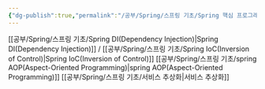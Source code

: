 ```yaml
---
{"dg-publish":true,"permalink":"/공부/Spring/스프링 기초/Spring 핵심 프로그래밍 모델/","dgPassFrontmatter":true}
---
```


[[공부/Spring/스프링 기초/Spring DI(Dependency Injection)\|Spring DI(Dependency Injection)]] / [[공부/Spring/스프링 기초/Spring IoC(Inversion of Control)\|Spring IoC(Inversion of Control)]]
[[공부/Spring/스프링 기초/spring AOP(Aspect-Oriented Programming)\|spring AOP(Aspect-Oriented Programming)]]
[[공부/Spring/스프링 기초/서비스 추상화\|서비스 추상화]]


